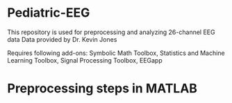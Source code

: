 # Pediatric-EEG
This repository is used for preprocessing and analyzing 26-channel EEG data 
Data provided by Dr. Kevin Jones

Requires following add-ons: Symbolic Math Toolbox, Statistics and Machine Learning Toolbox, Signal Processing Toolbox, EEGapp

# Preprocessing steps in MATLAB
